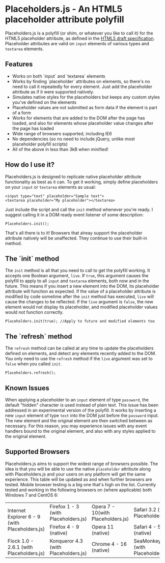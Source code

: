 <h1>Placeholders.js - An HTML5 placeholder attribute polyfill</h1>

Placeholders.js is a polyfill (or shim, or whatever you like to call it) for the HTML5 placeholder attribute, as defined in the <a href="http://dev.w3.org/html5/spec/Overview.html#attr-input-placeholder">HTML5 draft specification</a>. Placeholder attributes are valid on `input` elements of various types and `textarea` elements.

<h2>Features</h2>

<ul>
<li>Works on both `input` and `textarea` elements</li>
<li>Works by finding `placeholder` attributes on elements, so there's no need to call it repeatedly for every element. Just add the placeholder attribute as if it were supported natively.</li>
<li>Simulates native styles for the placeholders but keeps any custom styles you've defined on the elements</li>
<li>Placeholder values are not submitted as form data if the element is part of a form</li>
<li>Works for elements that are added to the DOM after the page has loaded, and also for elements whose placeholder value changes after the page has loaded</li>
<li>Wide range of browsers supported, including IE6</li>
<li>No dependencies (so no need to include jQuery, unlike most placeholder polyfill scripts)</li>
<li>All of the above in less than 3kB when minified!</li>
</ul>

<h2>How do I use it?</h2>

Placeholders.js is designed to replicate native placeholder attribute functionality as best as it can. To get it working, simply define placeholders on your `input` or `textarea` elements as usual:

    <input type="text" placeholder="Sample text">
    <textarea placeholder="My placeholder"></textarea>
    
Just include the script and call the `init` method whenever you're ready. I suggest calling it in a DOM ready event listener of some description:

    Placeholders.init();
    
That's all there is to it! Browsers that alreay support the placeholder attribute natively will be unaffected. They continue to use their built-in method.

<h2>The `init` method</h2>

The `init` method is all that you need to call to get the polyfill working. It accepts one Boolean argument, `live`. If `true`, this argument causes the polyfill to apply to all `input` and `textarea` elements, both now and in the future. This means if you insert a new element into the DOM, its placeholder attribute will function as expected. If the value of a placeholder attribute is modified by code sometime after the `init` method has executed, `live` will cause the changes to be reflected. If the `live` argument is `false`, the new element would not display its placeholder, and modified placeholder values would not function correctly.

    Placeholders.init(true); //Apply to future and modified elements too
    
<h2>The `refresh` method</h2>

The `refresh` method can be called at any time to update the placeholders defined on elements, and detect any elements recently added to the DOM. You only need to use the `refresh` method if the `live` argument was set to `false` when you called `init`.

    Placeholders.refresh();
    
<h2>Known Issues</h2>

When applying a placeholder to an `input` element of type `password`, the default "hidden" character is used instead of plain text. This issue has been addressed in an experimental version of the polyfill. It works by inserting a new `input` element of type `text` into the DOM just before the `password` input. The new element and the original element are then switched between as necessary. For this reason, you may experience issues with any event handlers bound to the original element, and also with any styles applied to the original element.
    
<h2>Supported Browsers</h2>

Placeholders.js aims to support the widest range of browsers possible. The idea is that you will be able to use the native `placeholder` attribute along with Placeholders.js and your users on any platform will get the same experience. This table will be updated as and when further browsers are tested. Mobile browser testing is a big one that's high on the list. Currently tested and working in the following browsers on (where applicable) both Windows 7 and CentOS 6:

<table>
<tr>
<td rowspan="2">Internet Explorer 6 - 9 (with Placeholders.js)</td>
<td>Firefox 1 - 3 (with Placeholders.js)</td>
<td>Opera 7 - 10(with Placeholders.js)</td>
<td>Safari 3.2 (with Placeholders.js)</td>
</tr>
<tr>
<td>Firefox 4 - 9 (native)</td>
<td>Opera 11 (native)</td>
<td>Safari 4 - 5 (native)</td>
</tr>
<tr>
<td>Flock 1.0 - 2.6.1 (with Placeholders.js)</td>
<td>Konqueror 4.3 (with Placeholders.js)</td>
<td>Chrome 4 - 16 (native)</td>
<td>SeaMonkey 1.1 (with Placeholders.js)</td>
</tr>
</table>